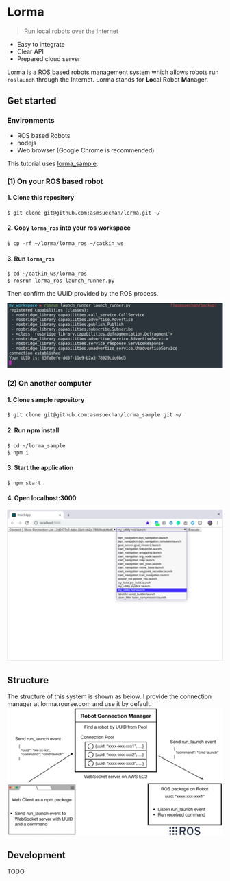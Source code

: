 # Lorma
> Run local robots over the Internet

* Easy to integrate
* Clear API
* Prepared cloud server

Lorma is a ROS based robots management system which allows robots run `roslaunch` through the Internet. Lorma stands for **Lo**cal **R**obot **Ma**nager.

## Get started

### Environments
* ROS based Robots
* nodejs
* Web browser (Google Chrome is recommended)

This tutorial uses [lorma_sample](https://github.com/asmsuechan/lorma_sample).

### (1) On your ROS based robot
#### 1. Clone this repository
```
$ git clone git@github.com:asmsuechan/lorma.git ~/
```

#### 2. Copy `lorma_ros` into your ros workspace

```
$ cp -rf ~/lorma/lorma_ros ~/catkin_ws
```

#### 3. Run `lorma_ros`
```
$ cd ~/catkin_ws/lorma_ros
$ rosrun lorma_ros launch_runner.py
```

Then confirm the UUID provided by the ROS process.

![img1](/images/rosrun.png)

### (2) On another computer
#### 1. Clone sample repository
```
$ git clone git@github.com:asmsuechan/lorma_sample.git ~/
```

#### 2. Run npm install
```
$ cd ~/lorma_sample
$ npm i
```

#### 3. Start the application
```
$ npm start
```

#### 4. Open localhost:3000
![img2](/images/sample-application.png)

## Structure
The structure of this system is shown as below. I provide the connection manager at lorma.rourse.com and use it by default.
![img3](/images/execute-command.png)

## Development
TODO
